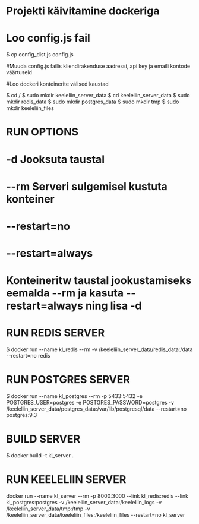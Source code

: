 # Projekti käivitamine dockeriga

# Loo config.js fail
$ cp config_dist.js config.js

#Muuda config.js failis kliendirakenduse aadressi, api key ja emaili kontode väärtuseid

#Loo dockeri konteinerite välised kaustad

$ cd /
$ sudo mkdir keeleliin_server_data
$ cd keeleliin_server_data
$ sudo mkdir redis_data
$ sudo mkdir postgres_data
$ sudo mkdir tmp
$ sudo mkdir keeleliin_files

#   RUN OPTIONS
#   -d                  Jooksuta taustal
#   --rm                Serveri sulgemisel kustuta konteiner
#   --restart=no
#   --restart=always
# Konteineritw taustal jookustamiseks eemalda --rm ja kasuta --restart=always ning lisa -d


# RUN REDIS SERVER
$ docker run --name kl_redis --rm -v /keeleliin_server_data/redis_data:/data --restart=no redis

# RUN POSTGRES SERVER
$ docker run --name kl_postgres --rm -p 5433:5432 -e POSTGRES_USER=postgres -e POSTGRES_PASSWORD=postgres -v /keeleliin_server_data/postgres_data:/var/lib/postgresql/data --restart=no postgres:9.3

# BUILD SERVER
$  docker build -t kl_server .

# RUN KEELELIIN SERVER
 docker run --name kl_server --rm -p 8000:3000 --link kl_redis:redis --link kl_postgres:postgres -v /keeleliin_server_data:/keeleliin_logs -v /keeleliin_server_data/tmp:/tmp -v /keeleliin_server_data/keeleliin_files:/keeleliin_files --restart=no kl_server


